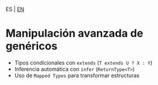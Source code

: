 <!-- MULTILANGUAJE MENU START -->
ES | [EN](https://lckpig.gitbook.io/practical-dev-handbook/typescript/generic-types/advanced-manipulation)
<!-- MULTILANGUAJE MENU END -->

# Manipulación avanzada de genéricos

- Tipos condicionales con `extends` (`T extends U ? X : Y`)
- Inferencia automática con `infer` (`ReturnType<T>`)
- Uso de `Mapped Types` para transformar estructuras 